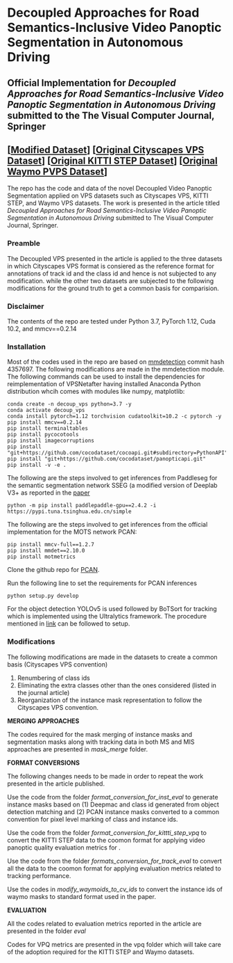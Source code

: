 
# Decoupled Approaches for Road Semantics-Inclusive Video Panoptic Segmentation in Autonomous Driving

## **Official Implementation for *Decoupled Approaches for Road Semantics-Inclusive Video Panoptic Segmentation in Autonomous Driving* submitted to the The Visual Computer Journal, Springer**
## [[Modified Dataset](https://drive.google.com/drive/folders/1T2hEF7VbFGRytLEMxsbDKYg-ehi8NmUg?usp=sharing)] [[Original Cityscapes VPS Dataset](https://www.dropbox.com/scl/fi/th8t12uvalox9fopzlab1/cityscapes-vps-dataset-1.0.zip?rlkey=rfd1prz6jsn4kxi1nc04gqqsr&e=1&dl=0)] [[Original KITTI STEP Dataset](https://www.cvlibs.net/datasets/kitti/eval_step.php)] [[Original Waymo PVPS Dataset](https://waymo.com/open/download)]

The repo has the code and data of the novel Decoupled Video Panoptic Segmentation applied on VPS datasets such as Cityscapes VPS, KITTI STEP, and Waymo VPS datasets. The work is presented in the article titled *Decoupled Approaches for Road Semantics-Inclusive Video Panoptic Segmentation in Autonomous Driving* submitted to The Visual Computer Journal, Springer.

### Preamble
The Decoupled VPS presented in the article is applied to the three datasets in which Cityscapes VPS format is consiered as the reference format for annotations of track id and the class id and hence is not subjected to any modification. while the other two datasets are subjected to the following modifications for the ground truth to get a common basis for comparision.

### Disclaimer
The contents of the repo are tested under Python 3.7, PyTorch 1.12, Cuda 10.2, and mmcv==0.2.14

### Installation
Most of the codes used in the repo are based on [mmdetection](https://github.com/open-mmlab/mmdetection) commit hash 4357697. The following modifications are made in the mmdetection module.
The following commands can be used to install the dependencies for reimplementation of VPSNetafter having installed Anaconda Python distribution whcih comes with modules like numpy, matplotlib:

```
conda create -n decoup_vps python=3.7 -y
conda activate decoup_vps
conda install pytorch=1.12 torchvision cudatoolkit=10.2 -c pytorch -y
pip install mmcv==0.2.14
pip install terminaltables
pip install pycocotools
pip install imagecorruptions
pip install "git+https://github.com/cocodataset/cocoapi.git#subdirectory=PythonAPI"
pip install "git+https://github.com/cocodataset/panopticapi.git"
pip install -v -e .

```

The following are the steps involved to get inferences from Paddleseg for the semantic segmentation network SSEG (a modified version of Deeplab V3+ as reported in the [paper](https://arxiv.org/pdf/1812.01593.pdf)

```
python -m pip install paddlepaddle-gpu==2.4.2 -i https://pypi.tuna.tsinghua.edu.cn/simple
```

The following are the steps involved to get inferences from the official implementation for the MOTS network PCAN:

```
pip install mmcv-full==1.2.7
pip install mmdet==2.10.0
pip install motmetrics
```

Clone the github repo for [PCAN](https://github.com/SysCV/pcan/tree/main).

Run the following line to set the requirements for PCAN inferences

```
python setup.py develop
```

For the object detection YOLOv5 is used followed by BoTSort for tracking which is implemented using the Ultralytics framework. The procedure mentioned in [link](https://github.com/ultralytics/yolov5) can be followed to setup.


### Modifications
The following modifications are made in the datasets to create a common basis (Cityscapes VPS convention)
1. Renumbering of class ids
2. Eliminating the extra classes other than the ones considered (listed in the journal article)
3. Reorganization of the instance mask representation to follow the Cityscapes VPS convention.


**MERGING APPROACHES**

The codes required for the mask merging of instance masks and segmentation masks along with tracking data in both MS and MIS approaches are presented in *mask_merge* folder.

**FORMAT CONVERSIONS**

The following  changes needs to be made in order to repeat the work presented in the article published.

Use the code from the folder *format_conversion_for_inst_eval* to generate instance masks based on (1) Deepmac and class id generated from object detection matching and (2) PCAN instance masks converted to a common convention for pixel level marking of class and instance ids.

Use the code from the folder *format_conversion_for_kittti_step_vpq* to convert the KITTI STEP data to the coomon format for applying video panoptic quality evaluation metrics for .

Use the code from the folder *formats_conversion_for_track_eval* to convert all the data to the coomon format for applying evaluation metrics related to tracking performance.

Use the codes in *modify_waymoids_to_cv_ids* to convert the instance ids of waymo masks to standard format used in the paper.

**EVALUATION**

All the codes related to evaluation metrics reported in the article are presented in the folder *eval*

Codes for VPQ metrics are presented in the vpq folder which will take care of the adoption required for the KITTI STEP and Waymo datasets.

